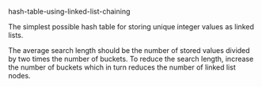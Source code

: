 hash-table-using-linked-list-chaining

The simplest possible hash table for storing unique integer values as linked lists.

The average search length should be the number of stored values divided by two times the number of buckets.
To reduce the search length, increase the number of buckets which in turn reduces the number of linked list nodes.
